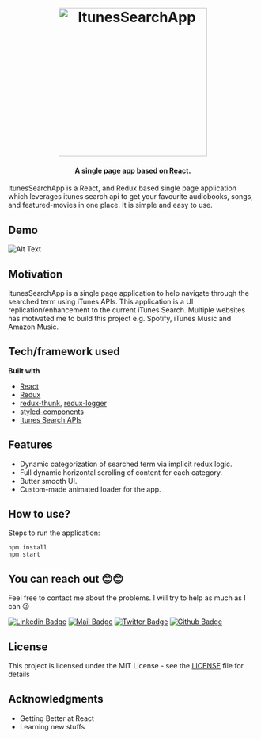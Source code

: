 <h1 align="center">
  <br>
  <img src="./media/logo_.png" alt="ItunesSearchApp" width="300">
</h1>

<h4 align="center">A single page app based on <a href="https://reactjs.org/" target="_blank">React</a>.</h4>


ItunesSearchApp is a React, and Redux based single page application which leverages itunes search api to get your favourite audiobooks, songs, and featured-movies in one place. It is simple and easy to use.

## Demo
![Alt Text](./media/test0.gif)

## Motivation
ItunesSearchApp is a single page application to help navigate through the searched term using iTunes APIs. This application is a UI replication/enhancement to the current iTunes Search. Multiple websites has motivated me to build this project e.g. Spotify, iTunes Music and Amazon Music.
 

## Tech/framework used

<b>Built with</b>
- [React](https://reactjs.org/)
- [Redux](https://react-redux.js.org/)
- [redux-thunk](https://github.com/reduxjs/redux-thunk), [redux-logger](https://github.com/LogRocket/redux-logger)
- [styled-components](https://styled-components.com/)
- [Itunes Search APIs](https://developer.apple.com/library/archive/documentation/AudioVideo/Conceptual/iTuneSearchAPI/index.html)

## Features
- Dynamic categorization of searched term via implicit redux logic.
- Full dynamic horizontal scrolling of content for each category.
- Butter smooth UI.
- Custom-made animated loader for the app.

## How to use?
Steps to run the application:
```
npm install
npm start
```

## You can reach out 😊😊

Feel free to contact me about the problems. I will try to help as much as I can 😉

[![Linkedin Badge](https://img.shields.io/badge/linkedin-%230077B5.svg?&style=for-the-badge&logo=linkedin&logoColor=white)](https://www.linkedin.com/in/keyur-paralkar-494415107/)
[![Mail Badge](https://img.shields.io/badge/email-c14438?style=for-the-badge&logo=Gmail&logoColor=white&link=mailto:furkanozbek1995@gmail.com)](mailto:keur.plkar@gmail.com)
[![Twitter Badge](https://img.shields.io/badge/twitter-1DA1F2?style=for-the-badge&logo=twitter&logoColor=white)](https://twitter.com/keurplkar)
[![Github Badge](https://img.shields.io/badge/github-333?style=for-the-badge&logo=github&logoColor=white)](https://github.com/keyurparalkar/)

## License
This project is licensed under the MIT License - see the [LICENSE](LICENSE) file for details

## Acknowledgments

- Getting Better at React
- Learning new stuffs
